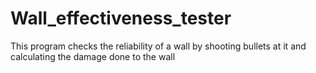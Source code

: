 # Wall_effectiveness_tester
This program checks the reliability of a wall by shooting bullets at it and calculating the damage done to the wall
